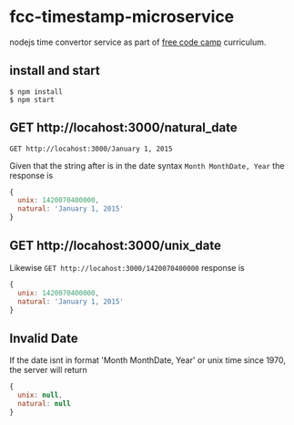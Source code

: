 # fcc-timestamp-microservice
nodejs time convertor service as part of [free code camp](https://www.freecodecamp.com/challenges/timestamp-microservice) curriculum.
## install and start
```
$ npm install
$ npm start
```

## GET http://locahost:3000/natural_date
```GET http://locahost:3000/January 1, 2015```

Given that the string after is in the date syntax
`Month MonthDate, Year`
the response is
```javascript
{
  unix: 1420070400000,
  natural: 'January 1, 2015'
}
```

## GET http://locahost:3000/unix_date
Likewise
```GET http://locahost:3000/1420070400000```
response is
```javascript
{
  unix: 1420070400000,
  natural: 'January 1, 2015'
}
```

## Invalid Date
If the date isnt in format 'Month MonthDate, Year' or unix time since 1970, the server will return
```javascript
{
  unix: null,
  natural: null
}
```
